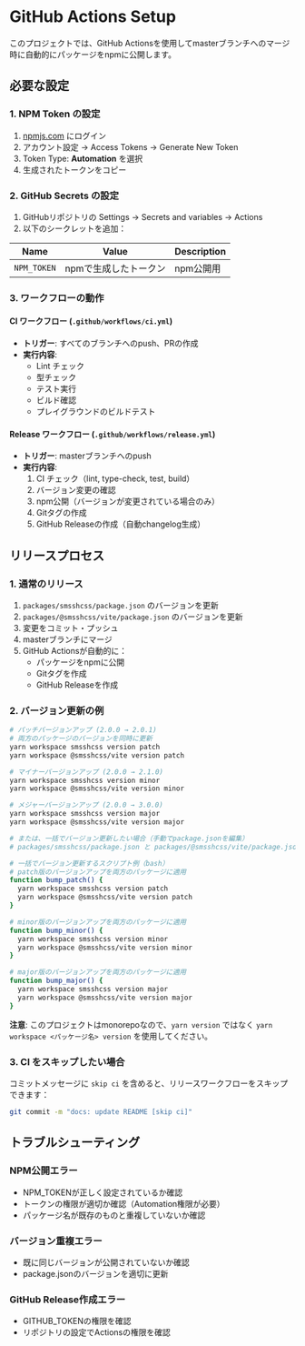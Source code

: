 # GitHub Actions Setup

このプロジェクトでは、GitHub Actionsを使用してmasterブランチへのマージ時に自動的にパッケージをnpmに公開します。

## 必要な設定

### 1. NPM Token の設定

1. [npmjs.com](https://www.npmjs.com/) にログイン
2. アカウント設定 → Access Tokens → Generate New Token
3. Token Type: **Automation** を選択
4. 生成されたトークンをコピー

### 2. GitHub Secrets の設定

1. GitHubリポジトリの Settings → Secrets and variables → Actions
2. 以下のシークレットを追加：

| Name        | Value                 | Description |
| ----------- | --------------------- | ----------- |
| `NPM_TOKEN` | npmで生成したトークン | npm公開用   |

### 3. ワークフローの動作

#### CI ワークフロー (`.github/workflows/ci.yml`)

- **トリガー**: すべてのブランチへのpush、PRの作成
- **実行内容**:
  - Lint チェック
  - 型チェック
  - テスト実行
  - ビルド確認
  - プレイグラウンドのビルドテスト

#### Release ワークフロー (`.github/workflows/release.yml`)

- **トリガー**: masterブランチへのpush
- **実行内容**:
  1. CI チェック（lint, type-check, test, build）
  2. バージョン変更の確認
  3. npm公開（バージョンが変更されている場合のみ）
  4. Gitタグの作成
  5. GitHub Releaseの作成（自動changelog生成）

## リリースプロセス

### 1. 通常のリリース

1. `packages/smsshcss/package.json` のバージョンを更新
2. `packages/@smsshcss/vite/package.json` のバージョンを更新
3. 変更をコミット・プッシュ
4. masterブランチにマージ
5. GitHub Actionsが自動的に：
   - パッケージをnpmに公開
   - Gitタグを作成
   - GitHub Releaseを作成

### 2. バージョン更新の例

```bash
# パッチバージョンアップ (2.0.0 → 2.0.1)
# 両方のパッケージのバージョンを同時に更新
yarn workspace smsshcss version patch
yarn workspace @smsshcss/vite version patch

# マイナーバージョンアップ (2.0.0 → 2.1.0)
yarn workspace smsshcss version minor
yarn workspace @smsshcss/vite version minor

# メジャーバージョンアップ (2.0.0 → 3.0.0)
yarn workspace smsshcss version major
yarn workspace @smsshcss/vite version major

# または、一括でバージョン更新したい場合（手動でpackage.jsonを編集）
# packages/smsshcss/package.json と packages/@smsshcss/vite/package.json の version フィールドを直接編集

# 一括でバージョン更新するスクリプト例（bash）
# patch版のバージョンアップを両方のパッケージに適用
function bump_patch() {
  yarn workspace smsshcss version patch
  yarn workspace @smsshcss/vite version patch
}

# minor版のバージョンアップを両方のパッケージに適用
function bump_minor() {
  yarn workspace smsshcss version minor
  yarn workspace @smsshcss/vite version minor
}

# major版のバージョンアップを両方のパッケージに適用
function bump_major() {
  yarn workspace smsshcss version major
  yarn workspace @smsshcss/vite version major
}
```

**注意**: このプロジェクトはmonorepoなので、`yarn version` ではなく `yarn workspace <パッケージ名> version` を使用してください。

### 3. CI をスキップしたい場合

コミットメッセージに `skip ci` を含めると、リリースワークフローをスキップできます：

```bash
git commit -m "docs: update README [skip ci]"
```

## トラブルシューティング

### NPM公開エラー

- NPM_TOKENが正しく設定されているか確認
- トークンの権限が適切か確認（Automation権限が必要）
- パッケージ名が既存のものと重複していないか確認

### バージョン重複エラー

- 既に同じバージョンが公開されていないか確認
- package.jsonのバージョンを適切に更新

### GitHub Release作成エラー

- GITHUB_TOKENの権限を確認
- リポジトリの設定でActionsの権限を確認
